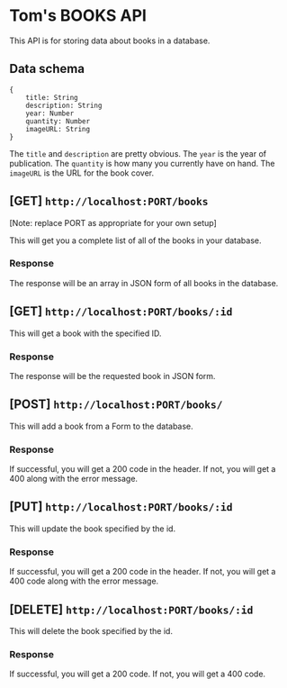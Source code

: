 # Tom's BOOKS API
This API is for storing data about books in a database.

## Data schema
```
{
    title: String
    description: String
    year: Number
    quantity: Number
    imageURL: String
}
```
The `title` and `description` are pretty obvious.  The `year` is the year of publication. The `quantity` is how many you currently have on hand. The `imageURL` is the URL for the book cover.

## [GET] `http://localhost:PORT/books`

[Note: replace PORT as appropriate for your own setup]

This will get you a complete list of all of the books in your database.

### Response
The response will be an array in JSON form of all books in the database.

## [GET] `http://localhost:PORT/books/:id`

This will get a book with the specified ID.

### Response
The response will be the requested book in JSON form.

## [POST] `http://localhost:PORT/books/`

This will add a book from a Form to the database.

### Response
If successful, you will get a 200 code in the header.  If not, you will get a 400 along with the error message.

## [PUT] `http://localhost:PORT/books/:id`

This will update the book specified by the id.

### Response
If successful, you will get a 200 code in the header.  If not, you will get a 400 code along with the error message.

## [DELETE] `http://localhost:PORT/books/:id`

This will delete the book specified by the id.

### Response
If successful, you will get a 200 code.  If not, you will get a 400 code.